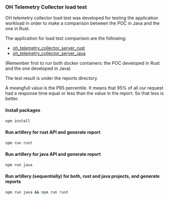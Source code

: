 ### OH Telemetry Collector load test

OH telemetry collector load test was developed for testing the application workload in order to make a comparison between the POC in Java and the one in Rust.

The application for load test comparison are the following:

- [oh_telemetry_collector_server_rust](https://github.com/goto-eof/oh_telemetry_collector_server_rust)
- [oh_telemetry_collector_server_java](https://github.com/goto-eof/oh_telemetry_collector_server_java)

(Remember first to run both docker containers: the POC developed in Rust and the one developed in Java)

The test result is under the reports directory. 

A meangfull value is the P95 percentile. It means that 95% of all our request had a response time equal or less than the value in the report. So that less is better.

#### Install packages

```bash
npm install
```

#### Run artillery for rust API and generate report

```bash
npm run rust
```

#### Run artillery for java API and generate report

```bash
npm run java
```

#### Run artillery (sequentially) for both, rust and java projects, and generate reports

```bash
npm run java && npm run rust
```
